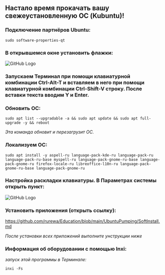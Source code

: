 ## Настало время прокачать вашу свежеустановленную ОС (Kubuntu)!

### Подключение партнёров Ubuntu:

`sudo software-properties-qt`

### В открывшемся окне установить флажки:

![GitHub Logo](images/Partners.png)

### Запускаем Терминал при помощи клавиатурной комбинации Ctrl-Alt-T и вставляем в него при помощи клавиатурной комбинации Ctrl-Shift-V строку. После вставки текста вводим Y и Enter.

### Обновить ОС:

`sudo apt list --upgradable -a && sudo apt update && sudo apt full-upgrade -y && reboot`

*Эта команда обновит и перезагрузит ОС.*

### Локализуем ОС:

`sudo apt install -y aspell-ru language-pack-kde-ru language-pack-ru language-pack-ru-base myspell-ru language-pack-gnome-ru-base language-pack-gnome-ru firefox-locale-ru libreoffice-l10n-ru language-pack-gnome-ru-base language-pack-gnome-ru`

### Настройка раскладки клавиатуры. В Параметрах системы открыть пункт:

![GitHub Logo](images/key.png)

### Установить приложения (открыть ссылку):

https://github.com/rurewa/Education/blob/main/UbuntuPumping/SoftInstall.md

*После установки всех приложений выполните унструкции ниже*

### Информация об оборудовании с помощью Inxi:

*запуск этой программы в Терминале:*

`inxi -Fs`